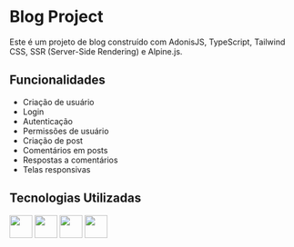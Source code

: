 # Blog Project

Este é um projeto de blog construído com AdonisJS, TypeScript, Tailwind CSS, SSR (Server-Side Rendering) e Alpine.js.

## Funcionalidades

- Criação de usuário
- Login
- Autenticação
- Permissões de usuário
- Criação de post
- Comentários em posts
- Respostas a comentários
- Telas responsivas

## Tecnologias Utilizadas

[<img src="https://cdn.jsdelivr.net/gh/devicons/devicon@latest/icons/adonisjs/adonisjs-original.svg" width="40" height="40" />](https://adonisjs.com/)  [<img src="https://cdn.jsdelivr.net/gh/devicons/devicon@latest/icons/typescript/typescript-original.svg" width="40" height="40" />](https://www.typescriptlang.org/)  [<img src="https://cdn.jsdelivr.net/gh/devicons/devicon@latest/icons/tailwindcss/tailwindcss-original.svg" width="40" height="40" />](https://tailwindcss.com/)  [<img src="https://cdn.jsdelivr.net/gh/devicons/devicon@latest/icons/alpinejs/alpinejs-original.svg" width="40" height="40" />](https://alpinejs.dev/)
